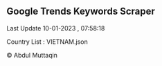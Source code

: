

## Google Trends Keywords Scraper 
 
Last Update 10-01-2023 , 07:58:18

Country List :
VIETNAM.json



© Abdul Muttaqin 
